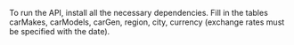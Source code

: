 To run the API, install all the necessary dependencies. Fill in the tables carMakes, carModels, carGen, region, city, currency (exchange rates must be specified with the date).



